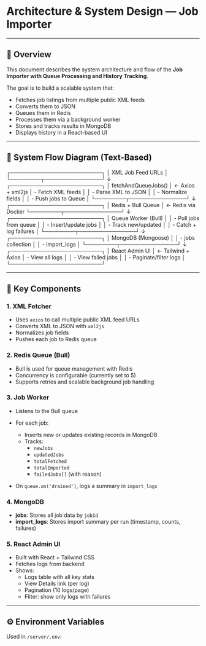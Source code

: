# Architecture & System Design — Job Importer

---

## 🧭 Overview

This document describes the system architecture and flow of the **Job Importer with Queue Processing and History Tracking**.

The goal is to build a scalable system that:
- Fetches job listings from multiple public XML feeds
- Converts them to JSON
- Queues them in Redis
- Processes them via a background worker
- Stores and tracks results in MongoDB
- Displays history in a React-based UI

---

## 🔄 System Flow Diagram (Text-Based)

┌────────────────────────┐
│ XML Job Feed URLs │
└────────┬───────────────┘
↓
┌────────────────────────┐
│ fetchAndQueueJobs() │ ← Axios + xml2js
│ - Fetch XML feeds │
│ - Parse XML to JSON │
│ - Normalize fields │
│ - Push jobs to Queue │
└────────┬───────────────┘
↓
┌────────────────────────┐
│ Redis + Bull Queue │ ← Redis via Docker
└────────┬───────────────┘
↓
┌────────────────────────┐
│ Queue Worker (Bull) │
│ - Pull jobs from queue │
│ - Insert/update jobs │
│ - Track new/updated │
│ - Catch + log failures │
└────────┬───────────────┘
↓
┌────────────────────────┐
│ MongoDB (Mongoose) │
│ - jobs collection │
│ - import_logs │
└────────┬───────────────┘
↓
┌────────────────────────┐
│ React Admin UI │ ← Tailwind + Axios
│ - View all logs │
│ - View failed jobs │
│ - Paginate/filter logs │
└────────────────────────┘


---

## 🧱 Key Components

### 1. **XML Fetcher**
- Uses `axios` to call multiple public XML feed URLs
- Converts XML to JSON with `xml2js`
- Normalizes job fields
- Pushes each job to Redis queue

### 2. **Redis Queue (Bull)**
- Bull is used for queue management with Redis
- Concurrency is configurable (currently set to 5)
- Supports retries and scalable background job handling

### 3. **Job Worker**
- Listens to the Bull queue
- For each job:
  - Inserts new or updates existing records in MongoDB
  - Tracks:
    - `newJobs`
    - `updatedJobs`
    - `totalFetched`
    - `totalImported`
    - `failedJobs[]` (with reason)

- On `queue.on('drained')`, logs a summary in `import_logs`

### 4. **MongoDB**
- **jobs**: Stores all job data by `jobId`
- **import_logs**: Stores import summary per run (timestamp, counts, failures)

### 5. **React Admin UI**
- Built with React + Tailwind CSS
- Fetches logs from backend
- Shows:
  - Logs table with all key stats
  - View Details link (per log)
  - Pagination (10 logs/page)
  - Filter: show only logs with failures

---

## ⚙️ Environment Variables

Used in `/server/.env`:

